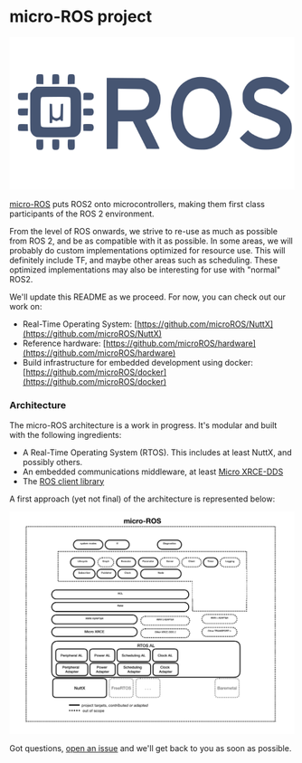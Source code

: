 # micro-ROS project

![](assets/img/logo.png)

[micro-ROS](https://cordis.europa.eu/project/rcn/213167_en.html) puts ROS2 onto microcontrollers, making them first class participants of the ROS 2 environment.

From the level of ROS onwards, we strive to re-use as much as possible from ROS 2, and be as compatible with it as possible. In some areas, we will probably do custom implementations optimized for resource use. This will definitely include TF, and maybe other areas such as scheduling. These optimized implementations may also be interesting for use with "normal" ROS2.

We'll update this README as we proceed. For now, you can check out our work on:
 - Real-Time Operating System: [https://github.com/microROS/NuttX](https://github.com/microROS/NuttX)
 - Reference hardware: [https://github.com/microROS/hardware](https://github.com/microROS/hardware)
 - Build infrastructure for embedded development using docker: [https://github.com/microROS/docker](https://github.com/microROS/docker)

### Architecture
The micro-ROS architecture is a work in progress. It's modular and built with the following ingredients:

 - A Real-Time Operating System (RTOS). This includes at least NuttX, and possibly others.
 - An embedded communications middleware, at least [Micro XRCE-DDS](https://github.com/eProsima/Micro-XRCE-DDS)
 - The [ROS client library](http://github.com/microROS/rcl)

A first approach (yet not final) of the architecture is represented below:

![](assets/img/micro-ROS_architecture.png)

Got questions, [open an issue](https://github.com/microROS/micro-ROS/issues/new) and we'll get back to you as soon as possible.
